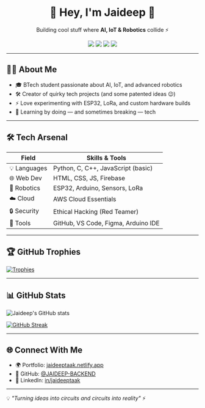 <h1 align="center">🚀 Hey, I'm Jaideep 💚</h1>
<p align="center">
  Building cool stuff where <b>AI, IoT & Robotics</b> collide ⚡
</p>

<p align="center">
  <img src="https://img.shields.io/badge/Open%20Source%20Lover-%2300FF99?style=for-the-badge&logo=github&logoColor=black" />
  <img src="https://img.shields.io/badge/AI%20%26%20Robotics%20-Enthusiast-00ff99?style=for-the-badge&logo=robotframework&logoColor=black" />
  <img src="https://img.shields.io/badge/Cybersecurity%20-%F0%9F%94%92-222222?style=for-the-badge" />
  <img src="https://img.shields.io/badge/Cloud%20%26%20IoT-%2300FF99?style=for-the-badge&logo=cloudsmith&logoColor=black" />
</p>

---

## 🧑‍💻 About Me

- 🎓 BTech student passionate about AI, IoT, and advanced robotics  
- 🛠 Creator of quirky tech projects (and some patented ideas 😉)  
- ⚡ Love experimenting with ESP32, LoRa, and custom hardware builds  
- 🌱 Learning by doing — and sometimes breaking — tech  

---

## 🛠 Tech Arsenal

| Field         | Skills & Tools |
|--------------|----------------|
| 💡 Languages | Python, C, C++, JavaScript (basic) |
| 🌐 Web Dev   | HTML, CSS, JS, Firebase |
| 🤖 Robotics  | ESP32, Arduino, Sensors, LoRa |
| ☁️ Cloud     | AWS Cloud Essentials |
| 🔒 Security  | Ethical Hacking (Red Teamer) |
| 🧰 Tools     | GitHub, VS Code, Figma, Arduino IDE |

---

## 🏆 GitHub Trophies

[![Trophies](https://github-profile-trophy.vercel.app/?username=JAIDEEP-BACKEND&theme=matrix&no-frame=true&margin-w=10)](https://github.com/ryo-ma/github-profile-trophy)

---

## 📊 GitHub Stats

![Jaideep's GitHub stats](https://github-readme-stats.vercel.app/api?username=JAIDEEP-BACKEND&show_icons=true&theme=chartreuse-dark&hide_rank=false)

[![GitHub Streak](https://streak-stats.demolab.com?user=JAIDEEP-BACKEND&theme=chartreuse-dark)](https://git.io/streak-stats)

---

## 🌐 Connect With Me

- 🌍 Portfolio: [jaideeptaak.netlify.app](https://jaideeptaak.netlify.app)  
- 🐙 GitHub: [@JAIDEEP-BACKEND](https://github.com/JAIDEEP-BACKEND)  
- 💼 LinkedIn: [in/jaideeptaak](https://www.linkedin.com/in/jaideeptaak)  

---

💡 *"Turning ideas into circuits and circuits into reality"* ⚡
